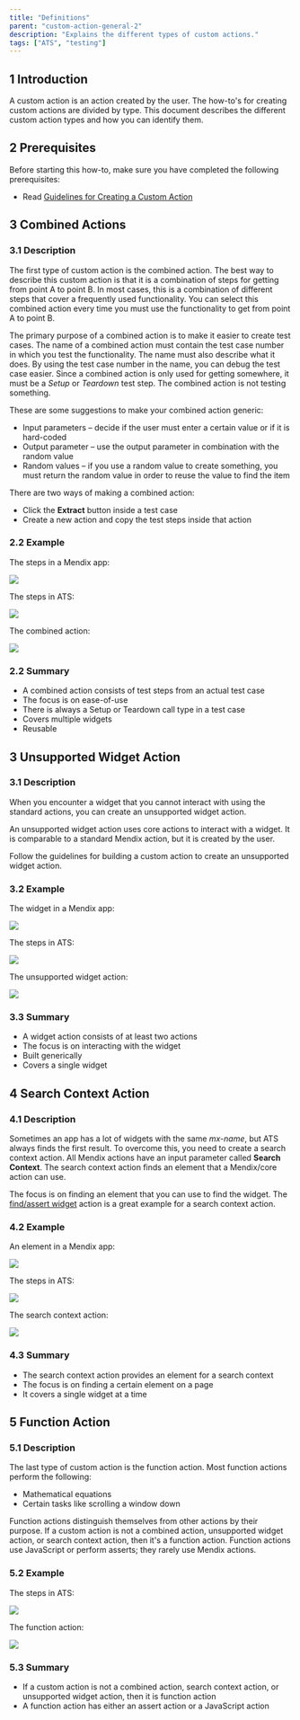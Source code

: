 ```yaml
---
title: "Definitions"
parent: "custom-action-general-2"
description: "Explains the different types of custom actions."
tags: ["ATS", "testing"]
---
```


## 1 Introduction

A custom action is an action created by the user. The how-to's for creating custom actions are divided by type. This document describes the different custom action types and how you can identify them.

## 2 Prerequisites

Before starting this how-to, make sure you have completed the following prerequisites:

* Read [Guidelines for Creating a Custom Action](../bestpractices-2/guidelines-custom-action)

## 3 Combined Actions

### 3.1 Description

The first type of custom action is the combined action. The best way to describe this custom action is that it is a combination of steps for getting from point A to point B. In most cases, this is a combination of different steps that cover a frequently used functionality. You can select this combined action every time you must use the functionality to get from point A to point B.

The primary purpose of a combined action is to make it easier to create test cases. The name of a combined action must contain the test case number in which you test the functionality. The name must also describe what it does. By using the test case number in the name, you can debug the test case easier. Since a combined action is only used for getting somewhere, it must be a *Setup* or *Teardown* test step. The combined action is not testing something.

These are some suggestions to make your combined action generic:

* Input parameters – decide if the user must enter a certain value or if it is hard-coded
* Output parameter – use the output parameter in combination with the random value
* Random values – if you use a random value to create something, you must return the random value in order to reuse the value to find the item

There are two ways of making a combined action:

* Click the **Extract** button inside a test case
* Create a new action and copy the test steps inside that action

### 2.2 Example

The steps in a Mendix app:

![](attachments/custom-action-general-2/general-definition-2/combined-action-app-steps.png)

The steps in ATS:

![](attachments/custom-action-general-2/general-definition-2/combined-action-ats-steps.png)

The combined action:

![](attachments/custom-action-general-2/general-definition-2/combined-action-ats-newexpense-action.png)

### 2.2 Summary

* A combined action consists of test steps from an actual test case
* The focus is on ease-of-use
* There is always a Setup or Teardown call type in a test case
* Covers multiple widgets
* Reusable
 
## 3 Unsupported Widget Action

### 3.1 Description

When you encounter a widget that you cannot interact with using the standard actions, you can create an unsupported widget action.

An unsupported widget action uses core actions to interact with a widget. It is comparable to a standard Mendix action, but it is created by the user.

Follow the guidelines for building a custom action to create an unsupported widget action.

### 3.2 Example

The widget in a Mendix app:

![](attachments/custom-action-general-2/general-definition-2/unsupported-widget-action-app-widget.png)

The steps in ATS:

![](attachments/custom-action-general-2/general-definition-2/unsupported-widget-action-ats-steps.png)

The unsupported widget action:

![](attachments/custom-action-general-2/general-definition-2/unsupported-widget-action-ats-switch-action.png)


### 3.3 Summary

* A widget action consists of at least two actions
* The focus is on interacting with the widget
* Built generically
* Covers a single widget

## 4 Search Context Action

### 4.1 Description

Sometimes an app has a lot of widgets with the same *mx-name*, but ATS always finds the first result. To overcome this, you need to create a search context action. All Mendix actions have an input parameter called **Search Context**. The search context action finds an element that a Mendix/core action can use.

The focus is on finding an element that you can use to find the widget. The [find/assert widget](/ats/refguide/rg-version-1/findassert-widget) action is a great example for a search context action.

### 4.2 Example

An element in a Mendix app:

![](attachments/custom-action-general-2/general-definition-2/searchcontext-action-listview-app.png)

The steps in ATS:

![](attachments/custom-action-general-2/general-definition-2/searchcontext-action-listview-ats-steps.png)

The search context action:

![](attachments/custom-action-general-2/general-definition-2/searchcontext-action-listview-ats-searchcontext-action.png)

### 4.3 Summary

* The search context action provides an element for a search context
* The focus is on finding a certain element on a page
* It covers a single widget at a time

## 5 Function Action

### 5.1 Description

The last type of custom action is the function action. Most function actions perform the following:

* Mathematical equations
* Certain tasks like scrolling a window down

Function actions distinguish themselves from other actions by their purpose. If a custom action is not a combined action, unsupported widget action, or search context action, then it's a function action. Function actions use JavaScript or perform asserts; they rarely use Mendix actions.

### 5.2 Example

The steps in ATS:

![](attachments/custom-action-general-2/general-definition-2/function-action-ats-teststeps.png)

The function action:

![](attachments/custom-action-general-2/general-definition-2/function-action-ats-function-action.png)

### 5.3 Summary

* If a custom action is not a combined action, search context action, or unsupported widget action, then it is function action
* A function action has either an assert action or a JavaScript action
